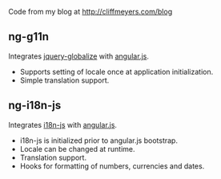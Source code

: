Code from my blog at http://cliffmeyers.com/blog

## ng-g11n

Integrates [jquery-globalize](https://github.com/jquery/globalize) with [angular.js](https://github.com/angular/angular.js).

* Supports setting of locale once at application initialization.
* Simple translation support.

## ng-i18n-js

Integrates [i18n-js](https://github.com/fnando/i18n-js) with [angular.js](https://github.com/angular/angular.js).

* i18n-js is initialized prior to angular.js bootstrap.
* Locale can be changed at runtime.
* Translation support.
* Hooks for formatting of numbers, currencies and dates.